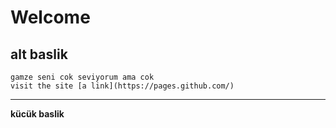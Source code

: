 # Welcome
## alt baslik
	gamze seni cok seviyorum ama cok
	visit the site [a link](https://pages.github.com/)
---
**kücük baslik**
